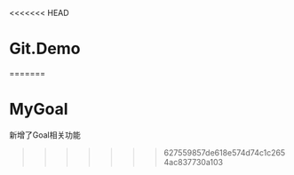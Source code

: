 <<<<<<< HEAD
# Git.Demo
=======
# MyGoal
新增了Goal相关功能
>>>>>>> 627559857de618e574d74c1c2654ac837730a103

